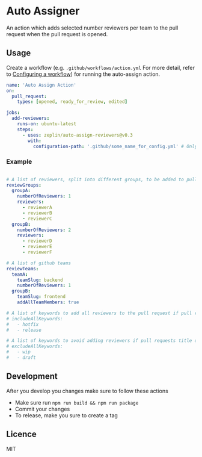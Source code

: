 # Auto Assigner

An action which adds selected number reviewers per team to the pull request when the pull request is opened.

## Usage

Create a workflow (e.g. `.github/workflows/action.yml` For more detail, refer to [Configuring a workflow](https://help.github.com/en/articles/configuring-a-workflow#creating-a-workflow-file)) for running the auto-assign action.

```yml
name: 'Auto Assign Action'
on:
  pull_request:
    types: [opened, ready_for_review, edited]

jobs:
  add-reviewers:
    runs-on: ubuntu-latest
    steps:
      - uses: zeplin/auto-assign-reviewers@v0.3
        with:
          configuration-path: '.github/some_name_for_config.yml' # Only needed if you use something other than .github/auto_assign.yml
```


### Example
```yaml

# A list of reviewers, split into different groups, to be added to pull requests (GitHub user name)
reviewGroups:
  groupA:
    numberOfReviewers: 1
    reviewers:
      - reviewerA
      - reviewerB
      - reviewerC
  groupB:
    numberOfReviewers: 2
    reviewers:
      - reviewerD
      - reviewerE
      - reviewerF

# A list of github teams
reviewTeams:
  teamA:
    teamSlug: backend
    numberOfReviewers: 1
  groupB:
    teamSlug: frontend
    addAllTeamMembers: true

# A list of keywords to add all reviewers to the pull request if pull requests title or branch name include it
# includeAllKeywords:
#   - hotfix
#   - release

# A list of keywords to avoid adding reviewers if pull requests title or branch name include it
# excludeAllKeywords:
#   - wip
#   - draft
```

## Development
After you develop you changes make sure to follow these actions
- Make sure run `npm run build && npm run package`
- Commit your changes
- To release, make you sure to create a tag 

## Licence
MIT